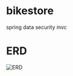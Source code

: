 # bikestore
spring data security mvc

ERD
===================
![ERD](https://github.com/iilkevych/bikestore/blob/master/doc/erd.png)
